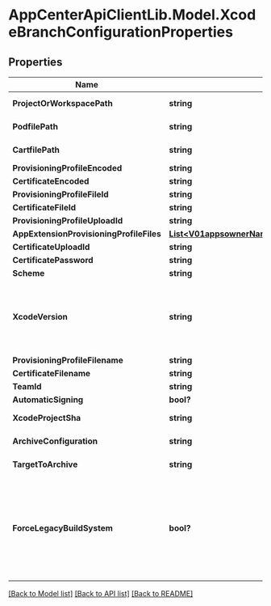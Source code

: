 # AppCenterApiClientLib.Model.XcodeBranchConfigurationProperties
## Properties

Name | Type | Description | Notes
------------ | ------------- | ------------- | -------------
**ProjectOrWorkspacePath** | **string** | Xcode project/workspace path | [optional] 
**PodfilePath** | **string** | Path to CococaPods file, if present | [optional] 
**CartfilePath** | **string** | Path to Carthage file, if present | [optional] 
**ProvisioningProfileEncoded** | **string** |  | [optional] 
**CertificateEncoded** | **string** |  | [optional] 
**ProvisioningProfileFileId** | **string** |  | [optional] 
**CertificateFileId** | **string** |  | [optional] 
**ProvisioningProfileUploadId** | **string** |  | [optional] 
**AppExtensionProvisioningProfileFiles** | [**List&lt;V01appsownerNameappNamebranchesbranchconfigToolsetsXcodeAppExtensionProvisioningProfileFiles&gt;**](V01appsownerNameappNamebranchesbranchconfigToolsetsXcodeAppExtensionProvisioningProfileFiles.md) |  | [optional] 
**CertificateUploadId** | **string** |  | [optional] 
**CertificatePassword** | **string** |  | [optional] 
**Scheme** | **string** |  | [optional] 
**XcodeVersion** | **string** | Xcode version used to build. Available versions can be found in \&quot;/xcode_versions\&quot; API. Default is latest stable version, at the time when the configuration is set. | [optional] 
**ProvisioningProfileFilename** | **string** |  | [optional] 
**CertificateFilename** | **string** |  | [optional] 
**TeamId** | **string** |  | [optional] 
**AutomaticSigning** | **bool?** |  | [optional] 
**XcodeProjectSha** | **string** | The selected pbxproject hash to the repositroy | [optional] 
**ArchiveConfiguration** | **string** | The build configuration of the target to archive | [optional] 
**TargetToArchive** | **string** | The target id of the selected scheme to archive | [optional] 
**ForceLegacyBuildSystem** | **bool?** | Setting this to true forces the build to use Xcode legacy build system. Otherwise, the setting from workspace settings is used. By default new build system is used if workspace setting is not committed to the repository. Only used for iOS React Native app, with Xcode 10.  | [optional] 

[[Back to Model list]](../README.md#documentation-for-models) [[Back to API list]](../README.md#documentation-for-api-endpoints) [[Back to README]](../README.md)

